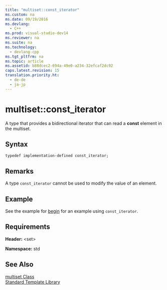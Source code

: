 ```yaml
---
title: "multiset::const_iterator"
ms.custom: na
ms.date: 09/19/2016
ms.devlang: 
  - C++
ms.prod: visual-studio-dev14
ms.reviewer: na
ms.suite: na
ms.technology: 
  - devlang-cpp
ms.tgt_pltfrm: na
ms.topic: article
ms.assetid: b88dcec2-694a-49e0-a234-32efcaf2dc92
caps.latest.revision: 15
translation.priority.ht: 
  - de-de
  - ja-jp
---
```

# multiset::const_iterator
A type that provides a bidirectional iterator that can read a **const** element in the multiset.  
  
## Syntax  
  
```  
typedef implementation-defined const_iterator;  
```  
  
## Remarks  
 A type `const_iterator` cannot be used to modify the value of an element.  
  
## Example  
 See the example for [begin](../vs140/multiset--begin.md) for an example using `const_iterator`.  
  
## Requirements  
 **Header:** <set\>  
  
 **Namespace:** std  
  
## See Also  
 [multiset Class](../vs140/multiset-Class.md)   
 [Standard Template Library](../vs140/Standard-Template-Library.md)